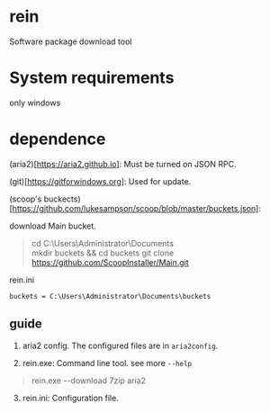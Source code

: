 # rein
Software package download tool

# System requirements
only windows

# dependence
(aria2)[https://aria2.github.io]: Must be turned on JSON RPC.

(git)[https://gitforwindows.org]: Used for update.

(scoop's buckects)[https://github.com/lukesampson/scoop/blob/master/buckets.json]:

download Main bucket.

>cd C:\Users\Administrator\Documents\
>mkdir buckets && cd buckets
>git clone https://github.com/ScoopInstaller/Main.git

rein.ini

`buckets = C:\Users\Administrator\Documents\buckets`


## guide
1. aria2 config.
  The configured files are in `aria2config`.


2. rein.exe: Command line tool. see more `--help`

  > rein.exe --download 7zip aria2

3. rein.ini: Configuration file.


